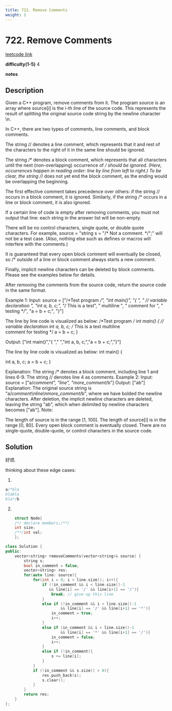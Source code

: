 ```yaml
---
title: 722. Remove Comments
weight: 2
---
```

# 722. Remove Comments

[leetcode link](https://leetcode.com/problems/remove-comments/)

**difficulty(1-5)** 
4

**notes**   

## Description

Given a C++ program, remove comments from it. The program source is an array where source[i] is the i-th line of the source code. This represents the result of splitting the original source code string by the newline character \n.

In C++, there are two types of comments, line comments, and block comments.

The string // denotes a line comment, which represents that it and rest of the characters to the right of it in the same line should be ignored.

The string /* denotes a block comment, which represents that all characters until the next (non-overlapping) occurrence of */ should be ignored. (Here, occurrences happen in reading order: line by line from left to right.) To be clear, the string /*/ does not yet end the block comment, as the ending would be overlapping the beginning.

The first effective comment takes precedence over others: if the string // occurs in a block comment, it is ignored. Similarly, if the string /* occurs in a line or block comment, it is also ignored.

If a certain line of code is empty after removing comments, you must not output that line: each string in the answer list will be non-empty.

There will be no control characters, single quote, or double quote characters. For example, source = "string s = "/* Not a comment. */";" will not be a test case. (Also, nothing else such as defines or macros will interfere with the comments.)

It is guaranteed that every open block comment will eventually be closed, so /* outside of a line or block comment always starts a new comment.

Finally, implicit newline characters can be deleted by block comments. Please see the examples below for details.

After removing the comments from the source code, return the source code in the same format.

Example 1:
Input: 
source = ["/*Test program */", "int main()", "{ ", "  // variable declaration ", "int a, b, c;", "/* This is a test", "   multiline  ", "   comment for ", "   testing */", "a = b + c;", "}"]

The line by line code is visualized as below:
/*Test program */
int main()
{ 
  // variable declaration 
int a, b, c;
/* This is a test
   multiline  
   comment for 
   testing */
a = b + c;
}

Output: ["int main()","{ ","  ","int a, b, c;","a = b + c;","}"]

The line by line code is visualized as below:
int main()
{ 
  
int a, b, c;
a = b + c;
}

Explanation: 
The string /* denotes a block comment, including line 1 and lines 6-9. The string // denotes line 4 as comments.
Example 2:
Input: 
source = ["a/*comment", "line", "more_comment*/b"]
Output: ["ab"]
Explanation: The original source string is "a/*comment\nline\nmore_comment*/b", where we have bolded the newline characters.  After deletion, the implicit newline characters are deleted, leaving the string "ab", which when delimited by newline characters becomes ["ab"].
Note:

The length of source is in the range [1, 100].
The length of source[i] is in the range [0, 80].
Every open block comment is eventually closed.
There are no single-quote, double-quote, or control characters in the source code.

## Solution

好烦.

thinking about these edge cases:

1.

```c++
a/*bla
blabla
bla*/b
```

2.

```c++
    struct Node{
    /*/ declare members;/**/
    int size;
    /**/int val;
    };
```


```c++
class Solution {
public:
    vector<string> removeComments(vector<string>& source) {
        string s;
        bool in_comment = false;
        vector<string> res;
        for(auto line: source){
            for(int i = 0; i < line.size(); i++){
                if (!in_comment && i < line.size()-1
                   && line[i] == '/' && line[i+1] == '/'){
                    break; // give up this line
                }
                else if (!in_comment && i < line.size()-1
                        && line[i] == '/' && line[i+1] == '*'){
                    in_comment = true;
                    i++;
                }
                else if (in_comment && i < line.size()-1
                        && line[i] == '*' && line[i+1] == '/'){
                    in_comment = false;
                    i++;
                }
                else if (!in_comment){
                    s += line[i];
                }
            }
            if (!in_comment && s.size() > 0){
                res.push_back(s);
                s.clear();
            } 
        }
        return res;
    }
};
```

